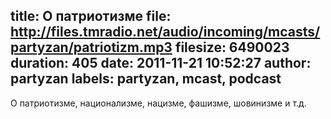 title: О патриотизме
file: http://files.tmradio.net/audio/incoming/mcasts/partyzan/patriotizm.mp3
filesize: 6490023
duration: 405
date: 2011-11-21 10:52:27
author: partyzan
labels: partyzan, mcast, podcast
---
О патриотизме, национализме, нацизме, фашизме, шовинизме и т.д.
